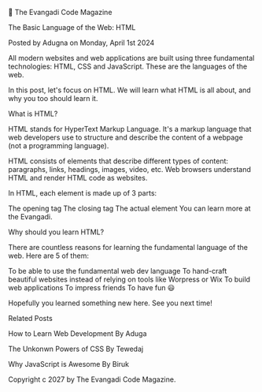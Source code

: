 📘 The Evangadi Code Magazine

The Basic Language of the Web: HTML

Posted by Adugna on Monday, April 1st 2024

All modern websites and web applications are built using three fundamental technologies: HTML, CSS and JavaScript. These are the languages of the web.

In this post, let's focus on HTML. We will learn what HTML is all about, and why you too should learn it.

What is HTML?

HTML stands for HyperText Markup Language. It's a markup language that web developers use to structure and describe the content of a webpage (not a programming language).

HTML consists of elements that describe different types of content: paragraphs, links, headings, images, video, etc. Web browsers understand HTML and render HTML code as websites.

In HTML, each element is made up of 3 parts:

The opening tag
The closing tag
The actual element
You can learn more at the Evangadi.

Why should you learn HTML?

There are countless reasons for learning the fundamental language of the web. Here are 5 of them:

To be able to use the fundamental web dev language
To hand-craft beautiful websites instead of relying on tools like Worpress or Wix
To build web applications
To impress friends
To have fun 😃

Hopefully you learned something new here. See you next time!

Related Posts

How to Learn Web Development
By Aduga

The Unkonwn Powers of CSS
By Tewedaj

Why JavaScript is Awesome
By Biruk

Copyright c 2027 by The Evangadi Code Magazine.